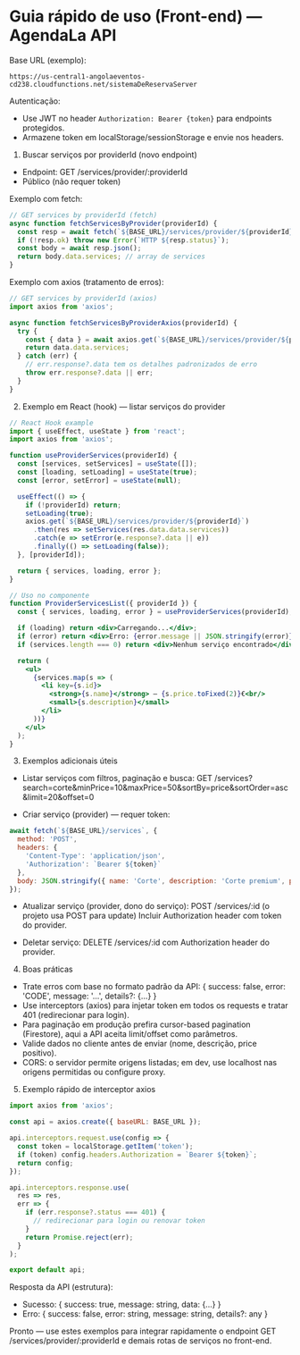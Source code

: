 # Guia rápido de uso (Front-end) — AgendaLa API

Base URL (exemplo):
```
https://us-central1-angolaeventos-cd238.cloudfunctions.net/sistemaDeReservaServer
```

Autenticação:
- Use JWT no header `Authorization: Bearer {token}` para endpoints protegidos.
- Armazene token em localStorage/sessionStorage e envie nos headers.

1) Buscar serviços por providerId (novo endpoint)
- Endpoint: GET /services/provider/:providerId
- Público (não requer token)

Exemplo com fetch:
```javascript
// GET services by providerId (fetch)
async function fetchServicesByProvider(providerId) {
  const resp = await fetch(`${BASE_URL}/services/provider/${providerId}`);
  if (!resp.ok) throw new Error(`HTTP ${resp.status}`);
  const body = await resp.json();
  return body.data.services; // array de services
}
```

Exemplo com axios (tratamento de erros):
```javascript
// GET services by providerId (axios)
import axios from 'axios';

async function fetchServicesByProviderAxios(providerId) {
  try {
    const { data } = await axios.get(`${BASE_URL}/services/provider/${providerId}`);
    return data.data.services;
  } catch (err) {
    // err.response?.data tem os detalhes padronizados de erro
    throw err.response?.data || err;
  }
}
```

2) Exemplo em React (hook) — listar serviços do provider
```jsx
// React Hook example
import { useEffect, useState } from 'react';
import axios from 'axios';

function useProviderServices(providerId) {
  const [services, setServices] = useState([]);
  const [loading, setLoading] = useState(true);
  const [error, setError] = useState(null);

  useEffect(() => {
    if (!providerId) return;
    setLoading(true);
    axios.get(`${BASE_URL}/services/provider/${providerId}`)
      .then(res => setServices(res.data.data.services))
      .catch(e => setError(e.response?.data || e))
      .finally(() => setLoading(false));
  }, [providerId]);

  return { services, loading, error };
}

// Uso no componente
function ProviderServicesList({ providerId }) {
  const { services, loading, error } = useProviderServices(providerId);

  if (loading) return <div>Carregando...</div>;
  if (error) return <div>Erro: {error.message || JSON.stringify(error)}</div>;
  if (services.length === 0) return <div>Nenhum serviço encontrado</div>;

  return (
    <ul>
      {services.map(s => (
        <li key={s.id}>
          <strong>{s.name}</strong> — {s.price.toFixed(2)}€<br/>
          <small>{s.description}</small>
        </li>
      ))}
    </ul>
  );
}
```

3) Exemplos adicionais úteis

- Listar serviços com filtros, paginação e busca:
  GET /services?search=corte&minPrice=10&maxPrice=50&sortBy=price&sortOrder=asc&limit=20&offset=0

- Criar serviço (provider) — requer token:
```javascript
await fetch(`${BASE_URL}/services`, {
  method: 'POST',
  headers: {
    'Content-Type': 'application/json',
    'Authorization': `Bearer ${token}`
  },
  body: JSON.stringify({ name: 'Corte', description: 'Corte premium', price: 25 })
});
```

- Atualizar serviço (provider, dono do serviço):
  POST /services/:id (o projeto usa POST para update)
  Incluir Authorization header com token do provider.

- Deletar serviço:
  DELETE /services/:id com Authorization header do provider.

4) Boas práticas
- Trate erros com base no formato padrão da API:
  { success: false, error: 'CODE', message: '...', details?: {...} }
- Use interceptors (axios) para injetar token em todos os requests e tratar 401 (redirecionar para login).
- Para paginação em produção prefira cursor-based pagination (Firestore), aqui a API aceita limit/offset como parâmetros.
- Valide dados no cliente antes de enviar (nome, descrição, price positivo).
- CORS: o servidor permite origens listadas; em dev, use localhost nas origens permitidas ou configure proxy.

5) Exemplo rápido de interceptor axios
```javascript
import axios from 'axios';

const api = axios.create({ baseURL: BASE_URL });

api.interceptors.request.use(config => {
  const token = localStorage.getItem('token');
  if (token) config.headers.Authorization = `Bearer ${token}`;
  return config;
});

api.interceptors.response.use(
  res => res,
  err => {
    if (err.response?.status === 401) {
      // redirecionar para login ou renovar token
    }
    return Promise.reject(err);
  }
);

export default api;
```

Resposta da API (estrutura):
- Sucesso: { success: true, message: string, data: {...} }
- Erro: { success: false, error: string, message: string, details?: any }

Pronto — use estes exemplos para integrar rapidamente o endpoint GET /services/provider/:providerId e demais rotas de serviços no front-end.
